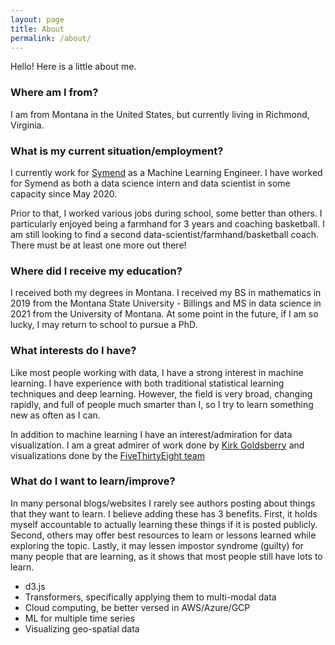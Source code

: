```yaml
---
layout: page
title: About
permalink: /about/
---
```


Hello! Here is a little about me.

### **Where am I from?**

I am from Montana  in the United States, but currently living in Richmond, Virginia.

### **What is my current situation/employment?**

I currently work for [Symend](https://symend.com/) as a Machine Learning Engineer. I have worked for Symend as both a data science intern and data scientist in some capacity since May 2020.

Prior to that, I worked various jobs during school, some better than others. I particularly enjoyed being a farmhand for 3 years and coaching basketball. I am still looking to find a second data-scientist/farmhand/basketball coach. There must be at least one more out there!

### **Where did I receive my education?**

I received both my degrees in Montana. I received my BS in mathematics in 2019 from the Montana State University - Billings and MS in data science in 2021 from the University of Montana. At some point in the future, if I am so lucky, I may return to school to pursue a PhD.

### **What interests do I have?**

Like most people working with data, I have a strong interest in machine learning. I have experience with both traditional statistical learning techniques and deep learning. However, the field is very broad, changing rapidly, and full of people much smarter than I, so I try to learn something new as often as I can.

In addition to machine learning I have an interest/admiration for data visualization. I am a great admirer of work done by [Kirk Goldsberry](https://www.kirkgoldsberry.com/) and visualizations done by the [FiveThirtyEight team](https://fivethirtyeight.com/)

### **What do I want to learn/improve?**

In many personal blogs/websites I rarely see authors posting about things that they want to learn. I believe adding these has 3 benefits. First, it holds myself accountable to actually learning these things if it is posted publicly. Second, others may offer best resources to learn or lessons learned while exploring the topic. Lastly, it may lessen impostor syndrome (guilty) for many people that are learning, as it shows that most people still have lots to learn.

- d3.js
- Transformers, specifically applying them to multi-modal data
- Cloud computing, be better versed in AWS/Azure/GCP
- ML for multiple time series
- Visualizing geo-spatial data


